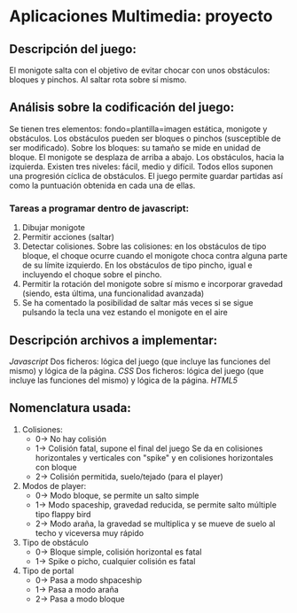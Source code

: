 # Aplicaciones Multimedia: proyecto
## Descripción del juego:
El monigote salta con el objetivo de evitar chocar con unos obstáculos: bloques y pinchos.
Al saltar rota sobre sí mismo.
## Análisis sobre la codificación del juego:
Se tienen tres elementos: fondo=plantilla=imagen estática, monigote y obstáculos. Los obstáculos pueden ser bloques o pinchos (susceptible de ser modificado).
Sobre los bloques: su tamaño se mide en unidad de bloque.
El monigote se desplaza de arriba a abajo. Los obstáculos, hacia la izquierda.
Existen tres niveles: fácil, medio y difícil. Todos ellos suponen una progresión cíclica de obstáculos.
El juego permite guardar partidas así como la puntuación obtenida en cada una de ellas.
### Tareas a programar dentro de javascript:
1. Dibujar monigote
2. Permitir acciones (saltar)
3. Detectar colisiones. Sobre las colisiones: en los obstáculos de tipo bloque, el choque ocurre cuando el monigote choca contra alguna parte de su límite izquierdo. En los obstáculos de tipo pincho, igual e incluyendo el choque sobre el pincho. 
4. Permitir la rotación del monigote sobre sí mismo e incorporar gravedad (siendo, esta última, una funcionalidad avanzada)
5. Se ha comentado la posibilidad de saltar más veces si se sigue pulsando la tecla una vez estando el monigote en el aire
## Descripción archivos a implementar:
*Javascript*
Dos ficheros: lógica del juego (que incluye las funciones del mismo) y lógica de la página. 
*CSS*
Dos ficheros: lógica del juego (que incluye las funciones del mismo) y lógica de la página.
*HTML5*

## Nomenclatura usada:
1. Colisiones:
    * 0-> No hay colisión
    * 1-> Colisión fatal, supone el final del juego
        Se da en colisiones horizontales y verticales con "spike"
        y en colisiones horizontales con bloque
    * 2-> Colisión permitida, suelo/tejado (para el player)
2. Modos de player:
    * 0-> Modo bloque, se permite un salto simple
    * 1-> Modo spaceship, gravedad reducida, se permite salto múltiple
        tipo flappy bird
    * 2-> Modo araña, la gravedad se multiplica y se mueve de suelo al techo y 
        viceversa muy rápido
3. Tipo de obstáculo
    * 0-> Bloque simple, colisión horizontal es fatal
    * 1-> Spike o picho, cualquier colisión es fatal
4. Tipo de portal
    * 0-> Pasa a modo shpaceship
    * 1-> Pasa a modo araña
    * 2-> Pasa a modo bloque
